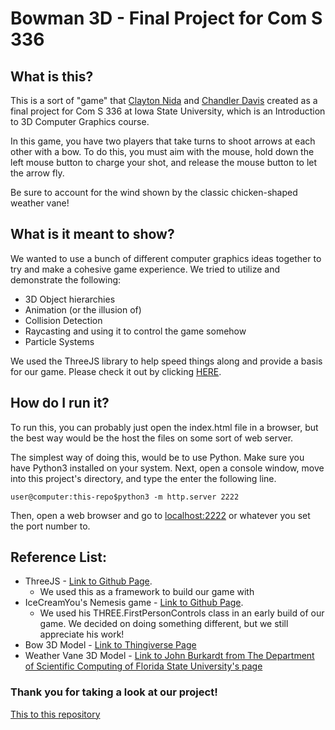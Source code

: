 # Bowman 3D - Final Project for Com S 336

## What is this? 

This is a sort of "game" that [Clayton Nida](https://github.com/claytonnida "Clayton's Github Page") and [Chandler Davis](https://github.com/ChanFDavis "Chandler's Github Page") created as a final project for Com S 336 at Iowa State University, which is an Introduction to 3D Computer Graphics course. 

In this game, you have two players that take turns to shoot arrows at each other with a bow. To do this, you must aim with the mouse, hold down the left mouse button to charge your shot, and release the mouse button to let the arrow fly. 

Be sure to account for the wind shown by the classic chicken-shaped weather vane!

## What is it meant to show?

We wanted to use a bunch of different computer graphics ideas together to try and make a cohesive game experience. We tried to utilize and demonstrate the following:

* 3D Object hierarchies
* Animation (or the illusion of)
* Collision Detection
* Raycasting and using it to control the game somehow
* Particle Systems

We used the ThreeJS library to help speed things along and provide a basis for our game. Please check it out by clicking [HERE](https://github.com/mrdoob/three.js "ThreeJS Github Page").

## How do I run it?
To run this, you can probably just open the index.html file in a browser, but the best way would be the host the files on some sort of web server.

The simplest way of doing this, would be to use Python. Make sure you have Python3 installed on your system. Next, open a console window, move into this project's directory, and type the enter the following line. 

```console
user@computer:this-repo$python3 -m http.server 2222
```

Then, open a web browser and go to [localhost:2222](localhost:2222  "localhost:2222") or whatever you set the port number to.

## Reference List:

* ThreeJS - [Link to Github Page](https://github.com/mrdoob/three.js "ThreeJS Github Page").
    - We used this as a framework to build our game with
* IceCreamYou's Nemesis game - [Link to Github Page](https://github.com/IceCreamYou/Nemesis "Nemesis Github Page").
    - We used his THREE.FirstPersonControls class in an early build of our game. We decided on doing something different, but we still appreciate his work!
* Bow 3D Model - [Link to Thingiverse Page](https://www.thingiverse.com/thing:2383635 "Bow by Giampanos on Thingiverse.com")
* Weather Vane 3D Model - [Link to John Burkardt from The Department of Scientific Computing of Florida State University's page](https://people.sc.fsu.edu/~jburkardt/data/ply/ply.html "John Burkardt's page with PLY files")


### Thank you for taking a look at our project!

[This to this repository](https://github.com/claytonnida/Coms336_Project "Coms336_Project Repository")
